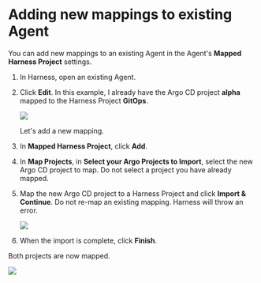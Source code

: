 # Adding new mappings to existing Agent

You can add new mappings to an existing Agent in the Agent's **Mapped Harness Project** settings.

1. In Harness, open an existing Agent.
2. Click **Edit**. In this example, I already have the Argo CD project **alpha** mapped to the Harness Project **GitOps**.
   
   ![](./static/multiple-argo-to-single-harness-73.png)
   
   Let's add a new mapping.

3. In **Mapped Harness Project**, click **Add**.
4. In **Map Projects**, in **Select your Argo Projects to Import**, select the new Argo CD project to map. Do not select a project you have already mapped.
5. Map the new Argo CD project to a Harness Project and click **Import & Continue**.
   Do not re-map an existing mapping. Harness will throw an error.
   
   ![](./static/multiple-argo-to-single-harness-74.png)

6. When the import is complete, click **Finish**.  

Both projects are now mapped.

![](./static/multiple-argo-to-single-harness-75.png)
